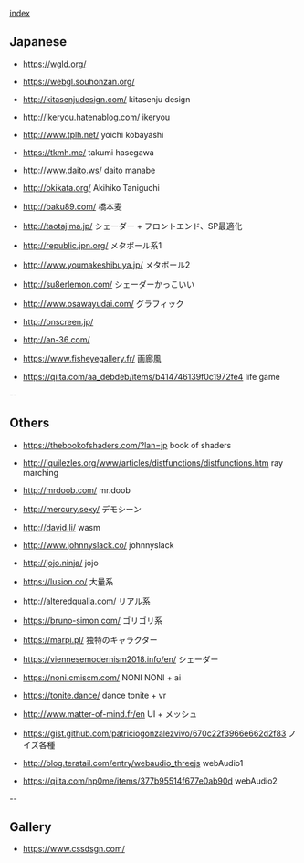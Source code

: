 
[index](https://github.com/daumkuchen/bookmarks/blob/master/README.md)

## Japanese
* https://wgld.org/
* https://webgl.souhonzan.org/
* http://kitasenjudesign.com/ kitasenju design
* http://ikeryou.hatenablog.com/ ikeryou
* http://www.tplh.net/ yoichi kobayashi
* https://tkmh.me/ takumi hasegawa

* http://www.daito.ws/ daito manabe
* http://okikata.org/ Akihiko Taniguchi
* http://baku89.com/ 橋本麦

* http://taotajima.jp/ シェーダー + フロントエンド、SP最適化
* http://republic.jpn.org/ メタボール系1
* http://www.youmakeshibuya.jp/ メタボール2
* http://su8erlemon.com/ シェーダーかっこいい
* http://www.osawayudai.com/ グラフィック
* http://onscreen.jp/
* http://an-36.com/
* https://www.fisheyegallery.fr/ 画廊風

* https://qiita.com/aa_debdeb/items/b414746139f0c1972fe4 life game

--

## Others
* https://thebookofshaders.com/?lan=jp book of shaders
* http://iquilezles.org/www/articles/distfunctions/distfunctions.htm ray marching

* http://mrdoob.com/ mr.doob
* http://mercury.sexy/ デモシーン
* http://david.li/ wasm
* http://www.johnnyslack.co/ johnnyslack
* http://jojo.ninja/ jojo
* https://lusion.co/ 大量系
* http://alteredqualia.com/ リアル系
* https://bruno-simon.com/ ゴリゴリ系
* https://marpi.pl/ 独特のキャラクター
* https://viennesemodernism2018.info/en/ シェーダー
* https://noni.cmiscm.com/ NONI NONI + ai
* https://tonite.dance/ dance tonite + vr
* http://www.matter-of-mind.fr/en UI + メッシュ

* https://gist.github.com/patriciogonzalezvivo/670c22f3966e662d2f83 ノイズ各種

* http://blog.teratail.com/entry/webaudio_threejs webAudio1
* https://qiita.com/hp0me/items/377b95514f677e0ab90d webAudio2

--

## Gallery
* https://www.cssdsgn.com/
